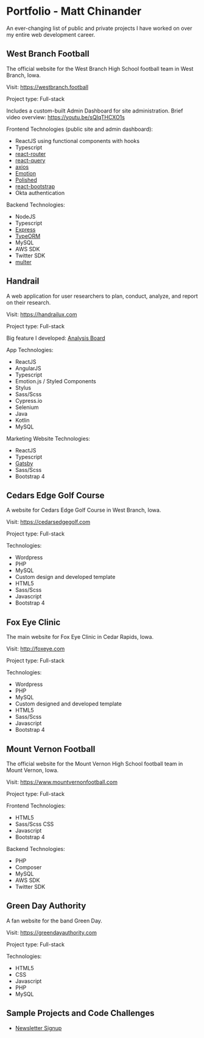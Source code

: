 # Portfolio - Matt Chinander

An ever-changing list of public and private projects I have worked on over my entire web development career.

## West Branch Football
The official website for the West Branch High School football team in West Branch, Iowa.

Visit: https://westbranch.football

Project type: Full-stack

Includes a custom-built Admin Dashboard for site administration. Brief video overview: https://youtu.be/sQIqTHCXO1s

Frontend Technologies (public site and admin dashboard):
* ReactJS using functional components with hooks
* Typescript
* [react-router](https://reactrouter.com)
* [react-query](https://react-query.tanstack.com)
* [axios](https://github.com/axios/axios)
* [Emotion](https://emotion.sh/docs/introduction)
* [Polished](https://polished.js.org)
* [react-bootstrap](https://react-bootstrap.github.io)
* Okta authentication

Backend Technologies:
* NodeJS
* Typescript
* [Express](https://expressjs.com)
* [TypeORM](https://typeorm.io/#/)
* MySQL
* AWS SDK
* Twitter SDK
* [multer](https://github.com/expressjs/multer#readme)

## Handrail
A web application for user researchers to plan, conduct, analyze, and report on their research.

Visit: https://handrailux.com

Project type: Full-stack

Big feature I developed: [Analysis Board](https://www.youtube.com/watch?v=H6E5APDTiWw)

App Technologies:
* ReactJS
* AngularJS
* Typescript
* Emotion.js / Styled Components
* Stylus
* Sass/Scss
* Cypress.io
* Selenium
* Java
* Kotlin
* MySQL

Marketing Website Technologies:
* ReactJS
* Typescript
* [Gatsby](https://www.gatsbyjs.com)
* Sass/Scss
* Bootstrap 4

## Cedars Edge Golf Course
A website for Cedars Edge Golf Course in West Branch, Iowa.

Visit: https://cedarsedgegolf.com

Project type: Full-stack

Technologies:
* Wordpress
* PHP
* MySQL
* Custom design and developed template
* HTML5
* Sass/Scss
* Javascript
* Bootstrap 4

## Fox Eye Clinic
The main website for Fox Eye Clinic in Cedar Rapids, Iowa.

Visit: http://foxeye.com

Project type: Full-stack

Technologies:
* Wordpress
* PHP
* MySQL
* Custom designed and developed template
* HTML5
* Sass/Scss
* Javascript
* Bootstrap 4

## Mount Vernon Football
The official website for the Mount Vernon High School football team in Mount Vernon, Iowa.

Visit: https://www.mountvernonfootball.com

Project type: Full-stack

Frontend Technologies:
* HTML5
* Sass/Scss CSS
* Javascript
* Bootstrap 4

Backend Technologies:
* PHP
* Composer
* MySQL
* AWS SDK
* Twitter SDK

## Green Day Authority
A fan website for the band Green Day.

Visit: https://greendayauthority.com

Project type: Full-stack

Technologies:
* HTML5
* CSS
* Javascript
* PHP
* MySQL

## Sample Projects and Code Challenges
* [Newsletter Signup](https://github.com/chinanderm/sample-newsletter-signup)
